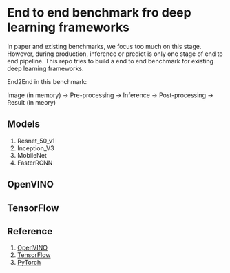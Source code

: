 # End to end benchmark fro deep learning frameworks

In paper and existing benchmarks, we focus too much on this stage. However, during production, inference or predict is only one stage of end to end pipeline. This repo tries to build a end to end benchmark for existing deep learning frameworks.

End2End in this benchmark:

Image (in memory) -> Pre-processing -> Inference -> Post-processing -> Result (in meory)

## Models

1. Resnet_50_v1
2. Inception_V3
3. MobileNet
4. FasterRCNN

## OpenVINO

## TensorFlow

## Reference
1. [OpenVINO](https://software.intel.com/en-us/openvino-toolkit)
2. [TensorFlow](https://www.tensorflow.org/)
3. [PyTorch](https://pytorch.org/)
